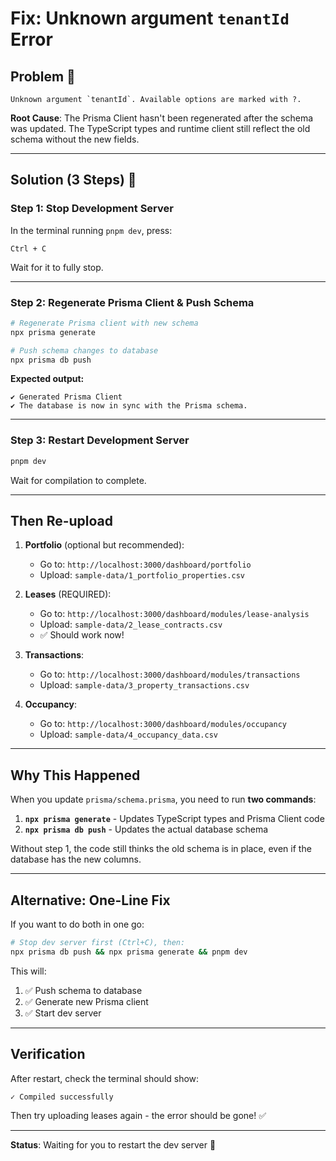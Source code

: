 # Fix: Unknown argument `tenantId` Error

## Problem 🐛

```
Unknown argument `tenantId`. Available options are marked with ?.
```

**Root Cause**: The Prisma Client hasn't been regenerated after the schema was updated. The TypeScript types and runtime client still reflect the old schema without the new fields.

---

## Solution (3 Steps) 🔧

### Step 1: Stop Development Server

In the terminal running `pnpm dev`, press:
```
Ctrl + C
```

Wait for it to fully stop.

---

### Step 2: Regenerate Prisma Client & Push Schema

```bash
# Regenerate Prisma client with new schema
npx prisma generate

# Push schema changes to database
npx prisma db push
```

**Expected output:**
```
✔ Generated Prisma Client
✔ The database is now in sync with the Prisma schema.
```

---

### Step 3: Restart Development Server

```bash
pnpm dev
```

Wait for compilation to complete.

---

## Then Re-upload

1. **Portfolio** (optional but recommended):
   - Go to: `http://localhost:3000/dashboard/portfolio`
   - Upload: `sample-data/1_portfolio_properties.csv`

2. **Leases** (REQUIRED):
   - Go to: `http://localhost:3000/dashboard/modules/lease-analysis`
   - Upload: `sample-data/2_lease_contracts.csv`
   - ✅ Should work now!

3. **Transactions**:
   - Go to: `http://localhost:3000/dashboard/modules/transactions`
   - Upload: `sample-data/3_property_transactions.csv`

4. **Occupancy**:
   - Go to: `http://localhost:3000/dashboard/modules/occupancy`
   - Upload: `sample-data/4_occupancy_data.csv`

---

## Why This Happened

When you update `prisma/schema.prisma`, you need to run **two commands**:

1. **`npx prisma generate`** - Updates TypeScript types and Prisma Client code
2. **`npx prisma db push`** - Updates the actual database schema

Without step 1, the code still thinks the old schema is in place, even if the database has the new columns.

---

## Alternative: One-Line Fix

If you want to do both in one go:

```bash
# Stop dev server first (Ctrl+C), then:
npx prisma db push && npx prisma generate && pnpm dev
```

This will:
1. ✅ Push schema to database
2. ✅ Generate new Prisma client
3. ✅ Start dev server

---

## Verification

After restart, check the terminal should show:
```
✓ Compiled successfully
```

Then try uploading leases again - the error should be gone! ✅

---

**Status**: Waiting for you to restart the dev server 🔄

